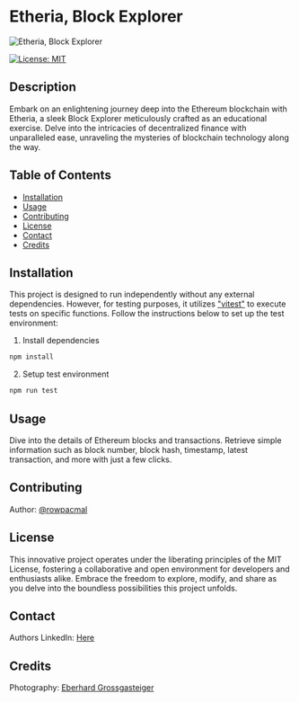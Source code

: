 # Etheria, Block Explorer

![Etheria, Block Explorer](https://i.imgur.com/M2agggZ.png)

[![License: MIT](https://img.shields.io/badge/License-MIT-yellow.svg)](https://opensource.org/licenses/MIT)

## Description

Embark on an enlightening journey deep into the Ethereum blockchain with Etheria, a sleek Block Explorer meticulously crafted as an educational exercise. Delve into the intricacies of decentralized finance with unparalleled ease, unraveling the mysteries of blockchain technology along the way.

## Table of Contents

- [Installation](#installation)
- [Usage](#usage)
- [Contributing](#contributing)
- [License](#license)
- [Contact](#contact)
- [Credits](#credits)

## Installation

This project is designed to run independently without any external dependencies. However, for testing purposes, it utilizes ["vitest"](https://vitest.dev/) to execute tests on specific functions. Follow the instructions below to set up the test environment:

1. Install dependencies

```bash
npm install
```

2. Setup test environment

```bash
npm run test
```

## Usage

Dive into the details of Ethereum blocks and transactions. Retrieve simple information such as block number, block hash, timestamp, latest transaction, and more with just a few clicks.

## Contributing

Author: [@rowpacmal](https://github.com/rowpacmal)

## License

This innovative project operates under the liberating principles of the MIT License, fostering a collaborative and open environment for developers and enthusiasts alike. Embrace the freedom to explore, modify, and share as you delve into the boundless possibilities this project unfolds.

## Contact

Authors LinkedIn: [Here](https://www.linkedin.com/in/rowel-malmstr%C3%B6m-08512a28a/)

## Credits

Photography: [Eberhard Grossgasteiger](https://unsplash.com/s/photos/eberhard-grossgasteiger)

